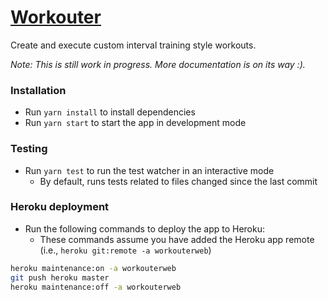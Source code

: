 # [Workouter](https://workouterweb.herokuapp.com/)

Create and execute custom interval training style workouts.

*Note: This is still work in progress. More documentation is on its way :).*

### Installation
  - Run `yarn install` to install dependencies
  - Run `yarn start` to start the app in development mode

### Testing
  - Run `yarn test` to run the test watcher in an interactive mode
    - By default, runs tests related to files changed since the last commit

### Heroku deployment
  - Run the following commands to deploy the app to Heroku:
    - These commands assume you have added the Heroku app remote (i.e., `heroku git:remote -a workouterweb`)
``` bash
heroku maintenance:on -a workouterweb
git push heroku master
heroku maintenance:off -a workouterweb
```
